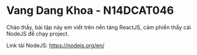 # Vang Dang Khoa - N14DCAT046

Chào thầy, bài tập này em viết trên nền tảng ReactJS, cảm phiền thầy cài NodeJS để chạy project.

Link tải NodeJS: https://nodejs.org/en/
